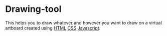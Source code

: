# Drawing-tool
This helps you to draw whatever and however you want to draw on a virtual artboard created using <a href="https://www.w3schools.com/html/">HTML</a>  <a href="https://www.w3schools.com/css/">CSS</a> <a href="https://www.w3schools.com/js/DEFAULT.asp">Javascript</a>. 
